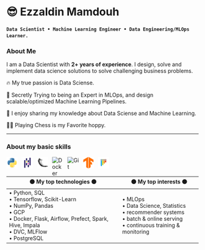 # 😎 Ezzaldin Mamdouh

**`Data Scientist • Machine Learning Engineer • Data Engineering/MLOps Learner.`**

### About Me

I am a Data Scientist with **2+ years of experience**. I design, solve and implement data science solutions to solve challenging business problems. 

🔥 My true passion is Data Sciense. <br/>

💛 Secretly Trying to being an Expert in MLOps, and design scalable/optimized Machine Learning Pipelines. <br/>

🎨 I enjoy sharing my knowledge about Data Sciense and Machine Learning. <br/>

👱🏻 Playing Chess is my Favorite hoppy. <br/>

------

### About my basic skills

<img align="left" alt="Python" width="30px" style="padding-right:10px;" src="https://github.com/devicons/devicon/blob/master/icons/python/python-original.svg" />
<img align="left" alt="Pandas" width="30px" style="padding-right:10px;" src="https://github.com/devicons/devicon/blob/master/icons/pandas/pandas-original.svg" />
<img align="left" alt="Flask" width="30px" style="padding-right:10px;" src="https://github.com/devicons/devicon/blob/master/icons/flask/flask-original.svg" />
<img align="left" alt="Docker" width="30px" style="padding-right:10px;" src="https://cdn.jsdelivr.net/gh/devicons/devicon/icons/docker/docker-original.svg" />
<img align="left" alt="Git" width="30px" style="padding-right:10px;" src="https://cdn.jsdelivr.net/gh/devicons/devicon/icons/git/git-original.svg" />
<img align="left" alt="TensorFlow" width="30px" style="padding-right:10px;" src="https://github.com/devicons/devicon/blob/master/icons/tensorflow/tensorflow-original.svg" />
<img align="left" alt="pytest" width="30px" style="padding-right:10px;" src="https://github.com/devicons/devicon/blob/master/icons/pytest/pytest-original.svg" />


| ⚫️ My **top** technologies ⚫️ | ⚫️ My **top** interests ⚫️ |
|---------------|--------------|
| • Python, SQL <br/> • Tensorflow, Scikit-Learn <br/> • NumPy, Pandas <br/> • GCP <br/> • Docker, Flask, Airflow, Prefect, Spark, Hive, Impala <br/> • DVC, MLFlow <br/> • PostgreSQL <br/> | • MLOps <br/> • Data Science, Statistics <br/> • recommender systems <br/> • batch & online serving <br/> • continuous training & monitoring <br/> |

